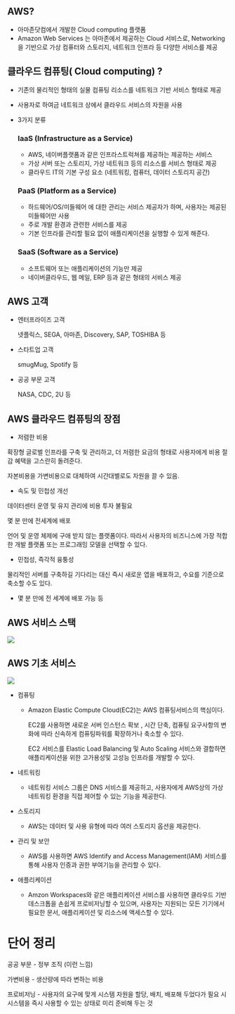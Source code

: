 ## AWS?

- 아마존닷컴에서 개발한 Cloud computing 플랫폼
- Amazon Web Services 는 아마존에서 제공하는 Cloud 서비스로, Networking을 기반으로 가상 컴퓨터와 스토리지, 네트워크 인프라 등 다양한 서비스를 제공

## 클라우드 컴퓨팅( Cloud computing) ?

- 기존의 물리적인 형태의 실물 컴퓨팅 리소스를 네트워크 기반 서비스 형태로 제공
- 사용자로 하여금 네트워크 상에서 클라우드 서비스의 자원을 사용
- 3가지 분류
    
    
    ### IaaS (Infrastructure as a Service)
    
    - AWS, 네이버플랫폼과 같은 인프라스트럭쳐를 제공하는 제공하는 서비스
    - 가상 서버 또는 스토리지, 가상 네트워크 등의 리소스를 서비스 형태로 제공
    - 클라우드 IT의 기본 구성 요소 (네트워킹, 컴퓨터, 데이터 스토리지 공간)
    
    ### PaaS (Platform as a Service)
    
    - 하드웨어/OS/미들웨어 에 대한 관리는 서비스 제공자가 하며, 사용자는 제공된 미들웨어만 사용
    - 주로 개발 환경과 관련한 서비스를 제공
    - 기본 인프라를 관리할 필요 없이 애플리케이션을 실행할 수 있게 해준다.
    
    ### SaaS (Software as a Service)
    
    - 소프트웨어 또는 애플리케이션의 기능만 제공
    - 네이버클라우드, 웹 메일, ERP 등과 같은 형태의 서비스 제공

 

## AWS 고객

- 엔터프라이즈 고객
    
    넷플릭스, SEGA, 아마존, Discovery, SAP, TOSHIBA 등
    
- 스타트업 고객
    
    smugMug, Spotify 등
    
- 공공 부문 고객
    
    NASA, CDC, 2U 등
    

## AWS 클라우드 컴퓨팅의 장점

- 저렴한 비용

확장형 글로벌 인프라를 구축 및 관리하고, 더 저렴한 요금의 형태로 사용자에게 비용 절감 혜택을 고스란히 돌려준다.

자본비용을 가변비용으로 대체하여 시간대별로도 자원을 끌 수 있음.

- 속도 및 민첩성 개선

데이터센터 운영 및 유지 관리에 비용 투자 불필요

몇 분 만에 전세계에 배포

언어 및 운영 체제에 구애 받지 않는 플랫폼이다. 따라서 사용자의 비즈니스에 가장 적합한 개발 플랫폼 또는 프로그래밍 모델을 선택할 수 있다.

- 민첩성, 즉각적 융퉁성

물리적인 서버를 구축하길 기다리는 대신 즉시 새로운 앱을 배포하고, 수요를 기준으로 축소할 수도 있다. 

- 몇 분 만에 전 세계에 배포 가능 등

## AWS 서비스 스택

<img src="../imgs/스택">

## AWS 기초 서비스

<img src="../imgs/서비스">

- 컴퓨팅
    - Amazon Elastic Compute Cloud(EC2)는 AWS 컴퓨팅서비스의 핵심이다.
        
        EC2를 사용하면 새로운 서버 인스턴스 확보 , 시간 단축, 컴퓨팅 요구사항의 변화에 따라 신속하게 컴퓨팅파워를 확장하거나 축소할 수 있다.
        
        EC2 서비스를 Elastic Load Balancing 및 Auto Scaling 서비스와 결합하면 애플리케이션을 위한 고가용성및 고성능 인프라를 개발할 수 있다.
        
    
- 네트워킹
    - 네트워킹 서비스 그룹은 DNS 서비스를 제공하고, 사용자에게 AWS상의 가상 네트워킹 환경을 직접 제어할 수 있는 기능을 제공한다.
- 스토리지
    - AWS는 데이터 및 사용 유형에 따라 여러 스토리지 옵션을 제공한다.
- 관리 및 보안
    - AWS를 사용하면 AWS Identify and Access Management(IAM) 서비스를 통해 사용자 인증과 권한 부여기능을 관리할 수 있다.
- 애플리케이션
    - Amzon Workspaces와 같은 애플리케이션 서비스를 사용하면 클라우드 기반 데스크톱을 손쉽게 프로비저닝할 수 있으며, 사용자는  지원되는 모든 기기에서 필요한 문서, 애플리케이션 및 리소스에 액세스할 수 있다.


# 단어 정리

공공 부문 - 정부 조직 (이런 느낌)

가변비용 - 생산량에 따라 변하는 비용

프로비저닝 - 사용자의 요구에 맞게 시스템 자원을 할당, 배치, 배포해 두었다가 필요 시 시스템을 즉시 사용할 수 있는 상태로 미리 준비해 두는 것
